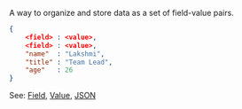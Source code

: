 A way to organize and store data as a set of field-value pairs.

```JSON
{
	<field> : <value>,
	<field> : <value>,
	"name"  : "Lakshmi",
	"title" : "Team Lead",
	"age"   : 26
}
```

See: [Field](Field.md), [Value](Value.md), [JSON](JSON.md)